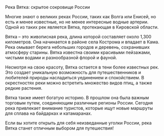 Река Вятка: скрытое сокровище России

Многие знают о великих реках России, таких как Волга или Енисей, но есть и менее известные, но не менее интересные водные артерии. Одной из таких рек является Вятка, протекающая в Кировской области.

Вятка – это живописная река, длина которой составляет около 1,300 километров. Она начинается в районе села Кострома и впадает в Кама. Река омывает берега небольших городов и деревень, сохранивших атмосферу старины. Вятка известна своими красивыми пейзажами, чистыми водами и разнообразной флорой и фауной.

Несмотря на свою красоту, Вятка остается в тени более известных рек. Это создает уникальную возможность для путешественников и любителей природы насладиться уединением и спокойствием. В окрестностях реки можно встретить множество видов птиц, а также редкие растения.

Вятка также имеет богатую историю. В прошлом она была важным торговым путем, соединяющим различные регионы России. Сегодня река привлекает внимание туристов, которые ищут новые маршруты для сплава на байдарках и катамаранах.

Если вы хотите открыть для себя неизведанные уголки России, река Вятка станет отличным выбором для путешествия!